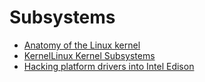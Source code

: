 # Subsystems

- [Anatomy of the Linux kernel](https://www.ibm.com/developerworks/library/l-linux-kernel/)
- [KernelLinux Kernel Subsystems](http://kernelnewbies.org/Documentation/Subsystems)
- [Hacking platform drivers into Intel Edison](http://virtuslab.com/blog/hacking-platform-drivers-intel-edison/)
